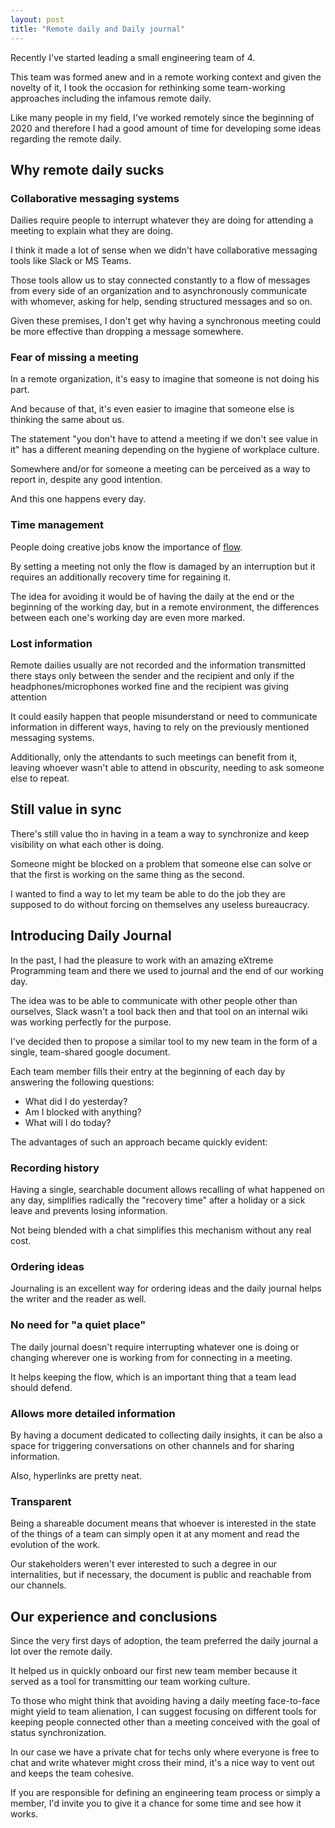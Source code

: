 ```yaml
---
layout: post
title: "Remote daily and Daily journal"
---
```


Recently I've started leading a small engineering team of 4.

This team was formed anew and in a remote working context and given the novelty of it, I took the occasion for rethinking some team-working approaches including the infamous remote daily.

Like many people in my field, I've worked remotely since the beginning of 2020 and therefore I had a good amount of time for developing some ideas regarding the remote daily.

## Why remote daily sucks
### Collaborative messaging systems
Dailies require people to interrupt whatever they are doing for attending a meeting to explain what they are doing.

I think it made a lot of sense when we didn't have collaborative messaging tools like Slack or MS Teams.

Those tools allow us to stay connected constantly to a flow of messages from every side of an organization and to asynchronously communicate with whomever, asking for help, sending structured messages and so on.

Given these premises, I don't get why having a synchronous meeting could be more effective than dropping a message somewhere.

### Fear of missing a meeting
In a remote organization, it's easy to imagine that someone is not doing his part.

And because of that, it's even easier to imagine that someone else is thinking the same about us.

The statement "you don't have to attend a meeting if we don't see value in it" has a different meaning depending on the hygiene of workplace culture. 

Somewhere and/or for someone a meeting can be perceived as a way to report in, despite any good intention.

And this one happens every day.

### Time management
People doing creative jobs know the importance of [flow](https://www.psychologytoday.com/us/basics/flow).

By setting a meeting not only the flow is damaged by an interruption but it requires an additionally recovery time for regaining it.

The idea for avoiding it would be of having the daily at the end or the beginning of the working day, but in a remote environment, the differences between each one's working day are even more marked.

### Lost information
Remote dailies usually are not recorded and the information transmitted there stays only between the sender and the recipient and only if the headphones/microphones worked fine and the recipient was giving attention

It could easily happen that people misunderstand or need to communicate information in different ways, having to rely on the previously mentioned messaging systems.

Additionally, only the attendants to such meetings can benefit from it, leaving whoever wasn't able to attend in obscurity, needing to ask someone else to repeat.

## Still value in sync
There's still value tho in having in a team a way to synchronize and keep visibility on what each other is doing.

Someone might be blocked on a problem that someone else can solve or that the first is working on the same thing as the second.

I wanted to find a way to let my team be able to do the job they are supposed to do without forcing on themselves any useless bureaucracy.

## Introducing Daily Journal
In the past, I had the pleasure to work with an amazing eXtreme Programming team and there we used to journal and the end of our working day.

The idea was to be able to communicate with other people other than ourselves, Slack wasn't a tool back then and that tool on an internal wiki was working perfectly for the purpose.

I've decided then to propose a similar tool to my new team in the form of a single, team-shared google document.

Each team member fills their entry at the beginning of each day by answering the following questions:

- What did I do yesterday?
- Am I blocked with anything?
- What will I do today?

The advantages of such an approach became quickly evident:

### Recording history
Having a single, searchable document allows recalling of what happened on any day, simplifies radically the "recovery time" after a holiday or a sick leave and prevents losing information.

Not being blended with a chat simplifies this mechanism without any real cost.

### Ordering ideas
Journaling is an excellent way for ordering ideas and the daily journal helps the writer and the reader as well.

### No need for "a quiet place"
The daily journal doesn't require interrupting whatever one is doing or changing wherever one is working from for connecting in a meeting.

It helps keeping the flow, which is an important thing that a team lead should defend.

### Allows more detailed information
By having a document dedicated to collecting daily insights, it can be also a space for triggering conversations on other channels and for sharing information.

Also, hyperlinks are pretty neat.

### Transparent
Being a shareable document means that whoever is interested in the state of the things of a team can simply open it at any moment and read the evolution of the work.

Our stakeholders weren't ever interested to such a degree in our internalities, but if necessary, the document is public and reachable from our channels.

## Our experience and conclusions
Since the very first days of adoption, the team preferred the daily journal a lot over the remote daily.

It helped us in quickly onboard our first new team member because it served as a tool for transmitting our team working culture.

To those who might think that avoiding having a daily meeting face-to-face might yield to team alienation, I can suggest focusing on different tools for keeping people connected other than a meeting conceived with the goal of status synchronization.

In our case we have a private chat for techs only where everyone is free to chat and write whatever might cross their mind, it's a nice way to vent out and keeps the team cohesive.

If you are responsible for defining an engineering team process or simply a member, I'd invite you to give it a chance for some time and see how it works.

